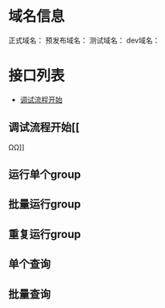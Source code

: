 # 域名信息
正式域名：
预发布域名：
测试域名：
dev域名：
# 接口列表
- [调试流程开始]()

## 调试流程开始[[
ΩΩ]]
## 运行单个group
## 批量运行group
## 重复运行group
## 单个查询
## 批量查询